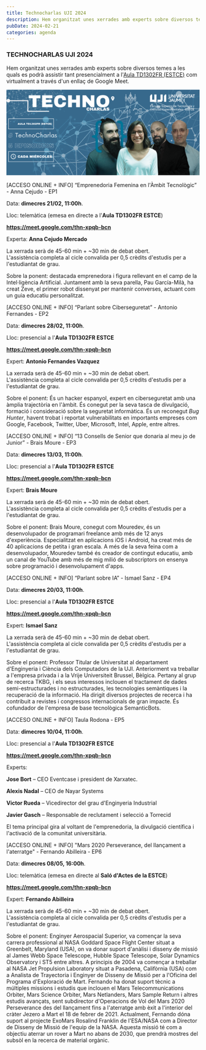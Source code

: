 ```yaml
---
title: Technocharlas UJI 2024
description: Hem organitzat unes xerrades amb experts sobre diversos temes a les quals es podrà assistir tant presencialment a l'Aula TD1302FR (ESTCE) com virtualment a través d'un enllaç de Google Meet.
pubDate: 2024-02-21
categories: agenda
---
```


### TECHNOCHARLAS UJI 2024

Hem organitzat unes xerrades amb experts sobre diversos temes a les quals es podrà assistir tant presencialment a l'[Aula TD1302FR (ESTCE)](https://www.google.es/maps/place/TD0-301-CC,+12006+Castell%C3%B3n+de+la+Plana,+Castell%C3%B3n/@39.9926325,-0.0678082,19.42z/data=!3m1!5s0xd5ffe0f98fabe59:0x79b3d77c180eed05!4m5!3m4!1s0xd5ffe0f9f2933b5:0x47e8fe909104baff!8m2!3d39.9926435!4d-0.0674141?coh=164777&entry=tt&shorturl=1) com virtualment a través d'un enllaç de Google Meet.

 ![](images/TechnoCharlas_FULL_2024-2205-x-980-px-1024x455.png)   

\[ACCESO ONLINE + INFO\] “Emprenedoria Femenina en l'Àmbit Tecnològic” - Anna Cejudo - EP1

Data: **dimecres 21/02, 11:00h**.

Lloc: telemàtica (emesa en directe a l'**Aula TD1302FR ESTCE**)

**https://meet.google.com/thn-xpqb-bcn**

Experta: **Anna Cejudo Mercado**

La xerrada serà de 45-60 min + ~30 min de debat obert.  
L'assistència completa al cicle convalida per 0,5 crèdits d'estudis per a l'estudiantat de grau.

Sobre la ponent: destacada emprenedora i figura rellevant en el camp de la Intel·ligència Artificial. Juntament amb la seva parella, Pau García-Milà, ha creat Zeve, el primer robot dissenyat per mantenir converses, actuant com un guia educatiu personalitzat.

\[ACCESO ONLINE + INFO\] “Parlant sobre Ciberseguretat” - Antonio Fernandes - EP2

Data: **dimecres 28/02, 11:00h**.

Lloc: presencial a l'**Aula TD1302FR ESTCE**

**https://meet.google.com/thn-xpqb-bcn**

Expert: **Antonio Fernandes Vazquez**

La xerrada serà de 45-60 min + ~30 min de debat obert.  
L'assistència completa al cicle convalida per 0,5 crèdits d'estudis per a l'estudiantat de grau.

Sobre el ponent: És un hacker espanyol, expert en ciberseguretat amb una àmplia trajectòria en l'àmbit. És conegut per la seva tasca de divulgació, formació i consideració sobre la seguretat informàtica. És un reconegut _Bug Hunter_, havent trobat i reportat vulnerabilitats en importants empreses com Google, Facebook, Twitter, Uber, Microsoft, Intel, Apple, entre altres.

\[ACCESO ONLINE + INFO\] “13 Consells de Senior que donaria al meu jo de Junior” - Brais Moure - EP3

Data: **dimecres 13/03, 11:00h**.

Lloc: presencial a l'**Aula TD1302FR ESTCE**

**https://meet.google.com/thn-xpqb-bcn**

Expert: **Brais Moure**

La xerrada serà de 45-60 min + ~30 min de debat obert.  
L'assistència completa al cicle convalida per 0,5 crèdits d'estudis per a l'estudiantat de grau.

Sobre el ponent: Brais Moure, conegut com Mouredev, és un desenvolupador de programari freelance amb més de 12 anys d'experiència. Especialitzat en aplicacions iOS i Android, ha creat més de 40 aplicacions de petita i gran escala. A més de la seva feina com a desenvolupador, Mouredev també és creador de contingut educatiu, amb un canal de YouTube amb més de mig milió de subscriptors on ensenya sobre programació i desenvolupament d'apps.

\[ACCESO ONLINE + INFO\] “Parlant sobre IA” - Ismael Sanz - EP4

Data: **dimecres 20/03, 11:00h**.

Lloc: presencial a l'**Aula TD1302FR ESTCE**

**https://meet.google.com/thn-xpqb-bcn**

Expert: **Ismael Sanz**

La xerrada serà de 45-60 min + ~30 min de debat obert.  
L'assistència completa al cicle convalida per 0,5 crèdits d'estudis per a l'estudiantat de grau.

Sobre el ponent: Professor Titular de Universitat al departament d'Enginyeria i Ciència dels Computadors de la UJI. Anteriorment va treballar a l'empresa privada i a la Vrije Universiteit Brussel, Bèlgica. Pertany al grup de recerca TKBG, i els seus interessos inclouen el tractament de dades semi-estructurades i no estructurades, les tecnologies semàntiques i la recuperació de la informació. Ha dirigit diversos projectes de recerca i ha contribuit a revistes i congressos internacionals de gran impacte. És cofundador de l'empresa de base tecnològica SemanticBots.

\[ACCESO ONLINE + INFO\] Taula Rodona - EP5

Data: **dimecres 10/04, 11:00h**.

Lloc: presencial a l'**Aula TD1302FR ESTCE**

**https://meet.google.com/thn-xpqb-bcn**

Experts:

**Jose Bort** – CEO Eventcase i president de Xarxatec.

**Alexis Nadal** – CEO de Nayar Systems

**Victor Rueda** – Vicedirector del grau d'Enginyeria Industrial

**Javier Gasch** – Responsable de reclutament i selecció a Torrecid

El tema principal gira al voltant de l'emprenedoria, la divulgació científica i l'activació de la comunitat universitària.

\[ACCESO ONLINE + INFO\] "Mars 2020 Perseverance, del llançament a l'aterratge" - Fernando Abilleira - EP6

Data: **dimecres 08/05, 16:00h**.

Lloc: telemàtica (emesa en directe al **Saló d'Actes de la ESTCE**)

**https://meet.google.com/thn-xpqb-bcn**

Expert: **Fernando Abilleira**

La xerrada serà de 45-60 min + ~30 min de debat obert.  
L'assistència completa al cicle convalida per 0,5 crèdits d'estudis per a l'estudiantat de grau.

Sobre el ponent: Enginyer Aerospacial Superior, va començar la seva carrera professional al NASA Goddard Space Flight Center situat a Greenbelt, Maryland (USA), on va donar suport d'anàlisi i disseny de missió al James Webb Space Telescope, Hubble Space Telescope, Solar Dynamics Observatory i ST5 entre altres. A principis de 2004 va començar a treballar al NASA Jet Propulsion Laboratory situat a Pasadena, Califòrnia (USA) com a Analista de Trayectoria i Enginyer de Disseny de Missió per a l'Oficina del Programa d'Exploració de Mart. Fernando ha donat suport tècnic a múltiples missions i estudis que inclouen el Mars Telecommunications Orbiter, Mars Science Orbiter, Mars Netlanders, Mars Sample Return i altres estudis avançats, sent subdirector d'Operacions de Vol del Mars 2020 Perseverance des del llançament fins a l'aterratge amb èxit a l'interior del cràter Jezero a Mart el 18 de febrer de 2021. Actualment, Fernando dóna suport al projecte ExoMars Rosalind Franklin de l'ESA/NASA com a Director de Disseny de Missió de l'equip de la NASA. Aquesta missió té com a objectiu aterrar un rover a Mart no abans de 2030, que prendrà mostres del subsòl en la recerca de material orgànic.
